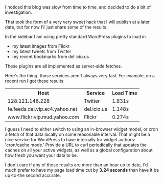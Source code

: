 <!--
.. title: Wordpress Plugins and external services
.. date: 2009/04/15 13:37
.. slug: index
.. tags:
.. link:
.. description:
-->

I noticed this blog was slow from time to time, and decided to do a bit of investigation.

That took the form of a very very sweet hack that I will publish at a later date, but for now I'll just share some of the results.

In the sidebar I am using pretty standard WordPress plugins to load in
<ul>
<li>my latest images from Flickr</li>
<li>my latest tweets from Twitter</li>
<li>my recent bookmarks from del.icio.us</li>
</ul>

These plugins are all implemented as server-side fetches.

Here's the thing, those services aren't always very fast. For example, on a recent run I got these results:

<table>
<tr><th>Host</th><th>Service</th><th>Load Time</th></tr>
<tr><td>128.121.146.228</td><td>Twitter</td><td>1.831s</td></tr>
<tr><td>fe.feeds.del.vip.ac4.yahoo.net</td><td>del.icio.us</td><td>1.148s</td></tr>
<tr><td>www.flickr.vip.mud.yahoo.com</td><td>Flickr</td><td>0.274s</td></tr>
</table>

I guess I need to either switch to using an in-browser widget model, or cron a fetch of that data locally on some reasonable interval. That might be a nice service for WordPress to have internally for widget authors: 'cron/cache mode.' Provide a URL to curl periodically that updates the caches on all your active widgets, as well as a global configuration about how fresh you want your data to be.

I don't care if any of those results are more than an hour up to date, I'd much prefer to have my page load time cut by **3.24 seconds** than have it be up-to-the second accurate.
